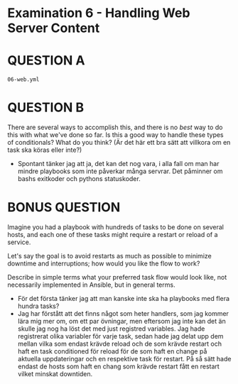 # Examination 6 - Handling Web Server Content

# QUESTION A

`06-web.yml`

# QUESTION B

There are several ways to accomplish this, and there is no _best_ way to do this with what we've done so far. Is this a good way to handle these types of conditionals? What do you think? (Är det här ett bra sätt att villkora om en task ska köras eller inte?)

- Spontant tänker jag att ja, det kan det nog vara, i alla fall om man har mindre playbooks som inte påverkar många servrar. Det påminner om bashs exitkoder och pythons statuskoder. 

# BONUS QUESTION

Imagine you had a playbook with hundreds of tasks to be done on several hosts, and each one of these tasks might require a restart or reload of a service.

Let's say the goal is to avoid restarts as much as possible to minimize downtime and interruptions; how would you like the flow to work?

Describe in simple terms what your preferred task flow would look like, not necessarily implemented in Ansible, but in general terms.

- För det första tänker jag att man kanske inte ska ha playbooks med flera hundra tasks?
- Jag har förstått att det finns något som heter handlers, som jag kommer lära mig mer om, om ett par övningar, men eftersom jag inte kan det än  skulle jag nog ha löst det med just registred variables. Jag hade registrerat olika variabler för varje task, sedan hade jag delat upp dem mellan vilka som endast krävde reload och de som krävde restart och haft en task conditioned för reload för de som haft en change på aktuella uppdateringar och en respektive task för restart. På så sätt hade endast de hosts som haft en chang som krävde restart fått en restart vilket minskat downtiden. 

